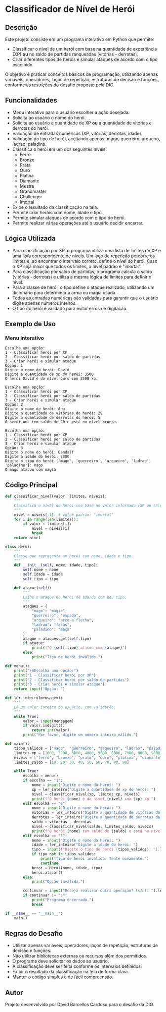 # Classificador de Nível de Herói

## Descrição

Este projeto consiste em um programa interativo em Python que permite:
- Classificar o nível de um herói com base na quantidade de experiência (XP) **ou** no saldo de partidas ranqueadas (vitórias - derrotas).
- Criar diferentes tipos de heróis e simular ataques de acordo com o tipo escolhido.

O objetivo é praticar conceitos básicos de programação, utilizando apenas variáveis, operadores, laços de repetição, estruturas de decisão e funções, conforme as restrições do desafio proposto pela DIO.

## Funcionalidades

- Menu interativo para o usuário escolher a ação desejada.
- Solicita ao usuário o nome do herói.
- Solicita ao usuário a quantidade de XP **ou** a quantidade de vitórias e derrotas do herói.
- Validação de entradas numéricas (XP, vitórias, derrotas, idade).
- Validação do tipo de herói, aceitando apenas: mago, guerreiro, arqueiro, ladrao, paladino.
- Classifica o herói em um dos seguintes níveis:
  - Ferro
  - Bronze
  - Prata
  - Ouro
  - Platina
  - Diamante
  - Mestre
  - Grandmaster
  - Challenger
  - Imortal
- Exibe o resultado da classificação na tela.
- Permite criar heróis com nome, idade e tipo.
- Permite simular ataques de acordo com o tipo do herói.
- Permite realizar várias operações até o usuário decidir encerrar.

## Lógica Utilizada

- Para classificação por XP, o programa utiliza uma lista de limites de XP e uma lista correspondente de níveis. Um laço de repetição percorre os limites e, ao encontrar o intervalo correto, define o nível do herói. Caso o XP seja maior que todos os limites, o nível padrão é "imortal".
- Para classificação por saldo de partidas, o programa calcula o saldo (vitórias - derrotas) e utiliza a mesma lógica de limites para definir o nível.
- Para a classe de herói, o tipo define o ataque realizado, utilizando um dicionário para determinar a arma ou magia usada.
- Todas as entradas numéricas são validadas para garantir que o usuário digite apenas números inteiros.
- O tipo do herói é validado para evitar erros de digitação.

## Exemplo de Uso

### Menu Interativo

```
Escolha uma opção:
1 - Classificar herói por XP
2 - Classificar herói por saldo de partidas
3 - Criar herói e simular ataque
Opção: 1
Digite o nome do herói: David
Digite a quantidade de xp do herói: 3500
O herói David é do nível ouro com 3500 xp.
```

```
Escolha uma opção:
1 - Classificar herói por XP
2 - Classificar herói por saldo de partidas
3 - Criar herói e simular ataque
Opção: 2
Digite o nome do herói: Ana
Digite a quantidade de vitórias do herói: 25
Digite a quantidade de derrotas do herói: 5
O herói Ana tem saldo de 20 e está no nível bronze.
```

```
Escolha uma opção:
1 - Classificar herói por XP
2 - Classificar herói por saldo de partidas
3 - Criar herói e simular ataque
Opção: 3
Digite o nome do herói: Gandalf
Digite a idade do herói: 2000
Digite o tipo do herói ['mago', 'guerreiro', 'arqueiro', 'ladrao', 'paladino']: mago
O mago atacou com magia
```

## Código Principal

```python
def classificar_nivel(valor, limites, niveis):
    """
    Classifica o nível do herói com base no valor informado (XP ou saldo).
    """
    nivel = niveis[-1]  # valor padrão: "imortal"
    for i in range(len(limites)):
        if valor < limites[i]:
            nivel = niveis[i]
            break
    return nivel

class Heroi:
    """
    Classe que representa um herói com nome, idade e tipo.
    """
    def __init__(self, nome, idade, tipo):
        self.nome = nome
        self.idade = idade
        self.tipo = tipo

    def atacar(self):
        """
        Exibe o ataque do herói de acordo com seu tipo.
        """
        ataques = {
            "mago": "magia",
            "guerreiro": "espada",
            "arqueiro": "arco e flecha",
            "ladrao": "facas",
            "paladino": "maça"
        }
        ataque = ataques.get(self.tipo)
        if ataque:
            print(f"O {self.tipo} atacou com {ataque}")
        else:
            print("Tipo de herói inválido.")

def menu():
    print("\nEscolha uma opção:")
    print("1 - Classificar herói por XP")
    print("2 - Classificar herói por saldo de partidas")
    print("3 - Criar herói e simular ataque")
    return input("Opção: ")

def ler_inteiro(mensagem):
    """
    Lê um valor inteiro do usuário, com validação.
    """
    while True:
        valor = input(mensagem)
        if valor.isdigit():
            return int(valor)
        print("Por favor, digite um número inteiro válido.")

def main():
    tipos_validos = ["mago", "guerreiro", "arqueiro", "ladrao", "paladino"]
    limites_xp = [1000, 2000, 3000, 4000, 5000, 6000, 7000, 8000, 9000]
    niveis = ["ferro", "bronze", "prata", "ouro", "platina", "diamante", "mestre", "grandmaster", "challenger", "imortal"]
    limites_saldo = [10, 20, 30, 40, 50, 60, 70, 80, 90]

    while True:
        escolha = menu()
        if escolha == "1":
            nome = input("Digite o nome do herói: ")
            xp = ler_inteiro("Digite a quantidade de xp do herói: ")
            nivel = classificar_nivel(xp, limites_xp, niveis)
            print(f"O herói {nome} é do nível {nivel} com {xp} xp.")
        elif escolha == "2":
            nome = input("Digite o nome do herói: ")
            vitorias = ler_inteiro("Digite a quantidade de vitórias do herói: ")
            derrotas = ler_inteiro("Digite a quantidade de derrotas do herói: ")
            saldo = vitorias - derrotas
            nivel = classificar_nivel(saldo, limites_saldo, niveis)
            print(f"O herói {nome} tem saldo de {saldo} e está no nível {nivel}.")
        elif escolha == "3":
            nome = input("Digite o nome do herói: ")
            idade = ler_inteiro("Digite a idade do herói: ")
            tipo = input(f"Digite o tipo do herói {tipos_validos}: ").lower()
            if tipo not in tipos_validos:
                print("Tipo de herói inválido. Tente novamente.")
                continue
            heroi = Heroi(nome, idade, tipo)
            heroi.atacar()
        else:
            print("Opção inválida.")

        continuar = input("Deseja realizar outra operação? (s/n): ").lower()
        if continuar != "s":
            print("Programa encerrado.")
            break

if __name__ == "__main__":
    main()
```

## Regras do Desafio

- Utilizar apenas variáveis, operadores, laços de repetição, estruturas de decisão e funções.
- Não utilizar bibliotecas externas ou recursos além dos permitidos.
- O programa deve solicitar os dados ao usuário.
- A classificação deve ser feita conforme os intervalos definidos.
- Exibir o resultado da classificação na tela de forma clara.
- Manter o código simples e de fácil compreensão.

## Autor

Projeto desenvolvido por David Barcellos Cardoso para o desafio da DIO.